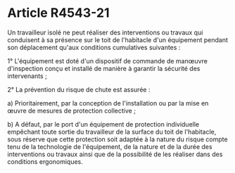 # Article R4543-21

Un travailleur isolé ne peut réaliser des interventions ou travaux qui conduisent à sa présence sur le toit de l'habitacle d'un équipement pendant son déplacement qu'aux conditions cumulatives suivantes : 
  
   
1° L'équipement est doté d'un dispositif de commande de manœuvre d'inspection conçu et installé de manière à garantir la sécurité des intervenants ; 
  
   
2° La prévention du risque de chute est assurée : 
  
   
a) Prioritairement, par la conception de l'installation ou par la mise en œuvre de mesures de protection collective ; 
  
   
b) A défaut, par le port d'un équipement de protection individuelle empêchant toute sortie du travailleur de la surface du toit de l'habitacle, sous réserve que cette protection soit adaptée à la nature du risque compte tenu de la technologie de l'équipement, de la nature et de la durée des interventions ou travaux ainsi que de la possibilité de les réaliser dans des conditions ergonomiques.